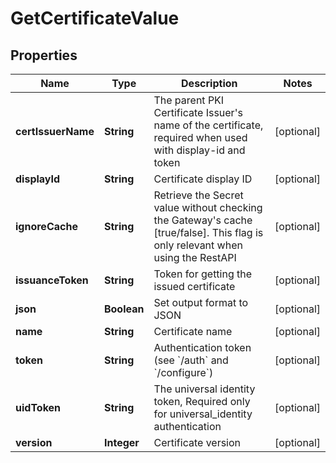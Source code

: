 

# GetCertificateValue


## Properties

| Name | Type | Description | Notes |
|------------ | ------------- | ------------- | -------------|
|**certIssuerName** | **String** | The parent PKI Certificate Issuer&#39;s name of the certificate, required when used with display-id and token |  [optional] |
|**displayId** | **String** | Certificate display ID |  [optional] |
|**ignoreCache** | **String** | Retrieve the Secret value without checking the Gateway&#39;s cache [true/false]. This flag is only relevant when using the RestAPI |  [optional] |
|**issuanceToken** | **String** | Token for getting the issued certificate |  [optional] |
|**json** | **Boolean** | Set output format to JSON |  [optional] |
|**name** | **String** | Certificate name |  [optional] |
|**token** | **String** | Authentication token (see &#x60;/auth&#x60; and &#x60;/configure&#x60;) |  [optional] |
|**uidToken** | **String** | The universal identity token, Required only for universal_identity authentication |  [optional] |
|**version** | **Integer** | Certificate version |  [optional] |



